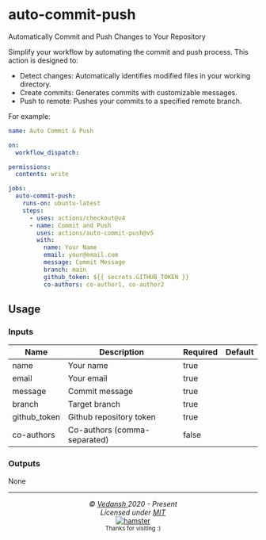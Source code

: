 # auto-commit-push

Automatically Commit and Push Changes to Your Repository

Simplify your workflow by automating the commit and push process. This action is designed to:

- Detect changes: Automatically identifies modified files in your working directory.
- Create commits: Generates commits with customizable messages.
- Push to remote: Pushes your commits to a specified remote branch.

For example:

```yaml
name: Auto Commit & Push

on:
  workflow_dispatch:

permissions:
  contents: write

jobs:
  auto-commit-push:
    runs-on: ubuntu-latest
    steps:
      - uses: actions/checkout@v4
      - name: Commit and Push
        uses: actions/auto-commit-push@v5
        with:
          name: Your Name
          email: your@email.com
          message: Commit Message
          branch: main
          github_token: ${{ secrets.GITHUB_TOKEN }}
          co-authors: co-author1, co-author2
```

## Usage

### Inputs

| Name | Description | Required | Default |
| --- | --- | --- | --- |
| name | Your name | true | |
| email | Your email | true | |
| message | Commit message | true | |
| branch | Target branch | true | |
| github_token | Github repository token | true | |
| co-authors | Co-authors (comma-separated) | false | |

### Outputs

None

***

<p align="center">
  <i>&copy; <a href="https://github.com/offensive-vk/">Vedansh </a> 2020 - Present</i><br>
  <i>Licensed under <a href="https://github.com/offensive-vk/auto-issue?tab=MIT-1-ov-file">MIT</a></i><br>
  <a href="https://github.com/TheHamsterBot"><img src="https://i.ibb.co/4KtpYxb/octocat-clean-mini.png" alt="hamster"/></a><br>
  <sup>Thanks for visiting :)</sup>
</p>
